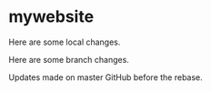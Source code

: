 # mywebsite

Here are some local changes. 

Here are some branch changes.

Updates made on master GitHub before the rebase. 
